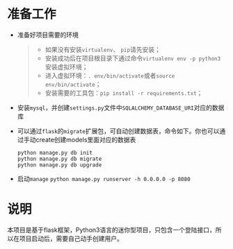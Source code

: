 # 准备工作
   - 准备好项目需要的环境
     > - 如果没有安装`virtualenv`、 `pip`请先安装；
     > - 安装成功后在项目根目录下通过命令`virtualenv env -p python3`安装虚拟环境；
     > - 进入虚拟环境：`. env/bin/activate`或者`source env/bin/activate`；
     > - 安装需要的工具包：`pip install -r requirements.txt`；
   - 安装`mysql`，并创建`settings.py`文件中`SQLALCHEMY_DATABASE_URI`对应的数据库
   - 可以通过`flask`的`migrate`扩展包，可自动创建数据表，命令如下。你也可以通过手动create创建models里面对应的数据表
       ```
       python manage.py db init
       python manage.py db migrate
       python manage.py db upgrade
       ```
   
   - 启动`manage`
    `python manage.py runserver -h 0.0.0.0 -p 8080`

# 说明
  本项目是基于flask框架，Python3语言的迷你型项目，只包含一个登陆接口，所以在项目启动后，需要自己动手创建用户。